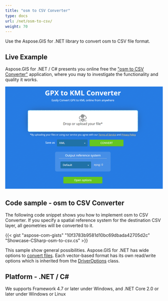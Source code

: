 ```yaml
---
title: "osm to CSV Converter"
type: docs
url: /net/osm-to-csv/
weight: 70
---
```


Use the Aspose.GIS for .NET library to convert osm to CSV file format.

## **Live Example**

Aspose.GIS for .NET / C# presents you online free the ["osm to CSV Converter"](https://products.aspose.app/gis/conversion/osm-to-csv) application, where you may to investigate the functionality and quality it works.

![osm to CSV Converter App](conversion.png)

## **Code sample - osm to CSV Converter**

The following code snippet shows you how to implement osm to CSV Converter. If you specify a spatial reference system for the destination CSV layer, all geometries will be converted to it. 

{{< gist "aspose-com-gists" "10f3783b9581d10bc69dbada42705d2c" "Showcase-CSharp-osm-to-csv.cs" >}}

This sample show general possibilities. Aspose.GIS for .NET has wide options to [convert files](https://docs.aspose.com/gis/net/vector-layers/). Each vector-based format has its own read/write options which is inherited from the [DriverOptions](https://apireference.aspose.com/gis/net/aspose.gis/driveroptions) class.

## **Platform - .NET / C#**

We supports Framework 4.7 or later under Windows, and .NET Core 2.0 or later under Windows or Linux
